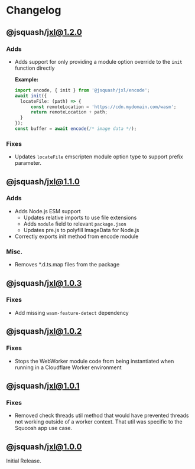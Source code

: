 # Changelog

## @jsquash/jxl@1.2.0

### Adds
- Adds support for only providing a module option override to the `init` function directly

  **Example:**
  ```ts
  import encode, { init } from '@jsquash/jxl/encode';
  await init({
    locateFile: (path) => {
        const remoteLocation = 'https://cdn.mydomain.com/wasm';
        return remoteLocation + path;
    }
  });
  const buffer = await encode(/* image data */);
  ```

### Fixes

- Updates `locateFile` emscripten module option type to support prefix parameter.

## @jsquash/jxl@1.1.0

### Adds

- Adds Node.js ESM support
    - Updates relative imports to use file extensions
    - Adds `module` field to relevant `package.json`
    - Updates pre.js to polyfill ImageData for Node.js
- Correctly exports init method from encode module

### Misc.

- Removes *.d.ts.map files from the package

## @jsquash/jxl@1.0.3

### Fixes

- Add missing `wasm-feature-detect` dependency

## @jsquash/jxl@1.0.2

### Fixes

- Stops the WebWorker module code from being instantiated when running in a Cloudflare Worker environment

## @jsquash/jxl@1.0.1

### Fixes

- Removed check threads util method that would have prevented threads not working outside of a worker context. That util was specific to the Squoosh app use case.

## @jsquash/jxl@1.0.0

Initial Release.
